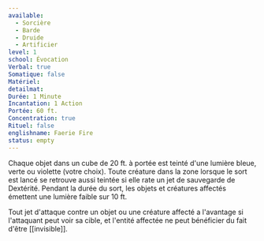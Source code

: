 ```yaml
---
available:
  - Sorcière
  - Barde
  - Druide
  - Artificier
level: 1
school: Évocation
Verbal: true
Somatique: false
Matériel:
detailmat:
Durée: 1 Minute
Incantation: 1 Action
Portée: 60 ft.
Concentration: true
Rituel: false
englishname: Faerie Fire
status: empty
---
```

Chaque objet dans un cube de 20 ft. à portée est teinté d'une lumière bleue, verte ou violette (votre choix). Toute créature dans la zone lorsque le sort est lancé se retrouve aussi teintée si elle rate un jet de sauvegarde de Dextérité. Pendant la durée du sort, les objets et créatures affectés émettent une lumière faible sur 10 ft.

Tout jet d'attaque contre un objet ou une créature affecté a l'avantage si l'attaquant peut voir sa cible, et l'entité affectée ne peut bénéficier du fait d'être [[invisible]].
